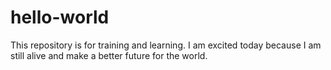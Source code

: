 # hello-world
This repository is for training and learning. 
I am excited today because I am still alive and make a better future for the world. 
